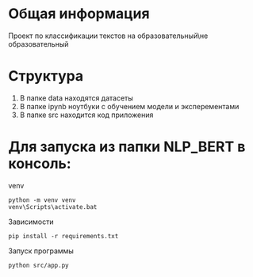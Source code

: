 # Общая информация
Проект по классификации текстов на образовательный\не образовательный

# Структура
1. В папке data находятся датасеты
2. В папке ipynb ноутбуки с обучением модели и эксперементами
3. В папке src находится код приложения


# Для запуска из папки NLP_BERT в консоль:
venv
```
python -m venv venv
venv\Scripts\activate.bat
```
Зависимости
```
pip install -r requirements.txt
```

Запуск программы
```
python src/app.py
```
